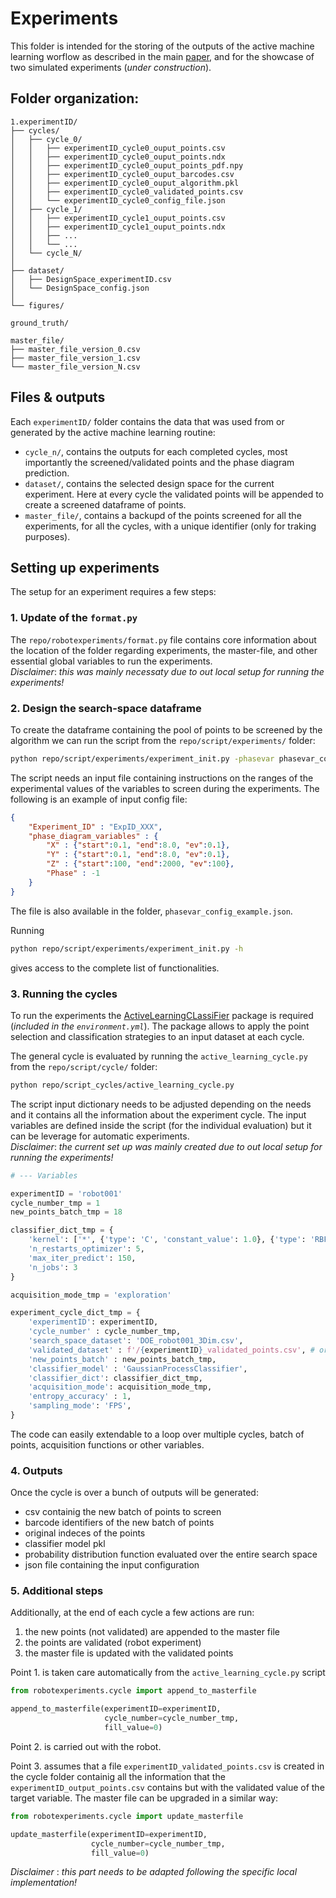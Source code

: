 # Experiments

This folder is intended for the storing of the outputs of the active machine learning worflow as described in the main [paper](https://doi.org/10.26434/chemrxiv-2024-frnj3), and for the showcase of two simulated experiments (*under construction*).

## Folder organization:

    1.experimentID/
    ├── cycles/
    │   ├── cycle_0/
    │   │   ├── experimentID_cycle0_ouput_points.csv
    │   │   ├── experimentID_cycle0_ouput_points.ndx
    │   │   ├── experimentID_cycle0_ouput_points_pdf.npy
    │   │   ├── experimentID_cycle0_ouput_barcodes.csv 
    │   │   ├── experimentID_cycle0_ouput_algorithm.pkl 
    │   │   ├── experimentID_cycle0_validated_points.csv
    │   │   └── experimentID_cycle0_config_file.json
    │   ├── cycle_1/
    │   │   ├── experimentID_cycle1_ouput_points.csv
    │   │   ├── experimentID_cycle1_ouput_points.ndx
    │   │   ├── ...
    │   │   └── ...
    │   └── cycle_N/
    │
    ├── dataset/
    │   ├── DesignSpace_experimentID.csv
    │   └── DesignSpace_config.json
    │    
    └── figures/

    ground_truth/

    master_file/
    ├── master_file_version_0.csv
    ├── master_file_version_1.csv
    └── master_file_version_N.csv

## Files & outputs

Each `experimentID/` folder contains the data that was used from or generated by the active machine learning routine:
-   `cycle_n/`, contains the outputs for each completed cycles, most importantly the screened/validated points and the phase diagram prediction.
-   `dataset/`, contains the selected design space for the current experiment. Here at every cycle the validated points will be appended to create a screened dataframe of points.
-   `master_file/`, contains a backupd of the points screened for all the experiments, for all the cycles, with a unique identifier (only for traking purposes).


## Setting up experiments

The setup for an experiment requires a few steps:

### 1. Update of the `format.py`

The `repo/robotexperiments/format.py` file contains core information about the location of the folder regarding experiments, the master-file, and other essential global variables to run the experiments.\
_Disclaimer_: _this was mainly necessaty due to out local setup for running the experiments!_

### 2. Design the search-space dataframe

To create the dataframe containing the pool of points to be screened by the algorithm we can run the script from the `repo/script/experiments/` folder:
```bash
python repo/script/experiments/experiment_init.py -phasevar phasevar_config.json
```
The script needs an input file containing instructions on the ranges of the experimental values of the variables to screen during the experiments.
The following is an example of input config file:

```json
{
    "Experiment_ID" : "ExpID_XXX",
    "phase_diagram_variables" : {
        "X" : {"start":0.1, "end":8.0, "ev":0.1},
        "Y" : {"start":0.1, "end":8.0, "ev":0.1},
        "Z" : {"start":100, "end":2000, "ev":100},
        "Phase" : -1
    }
}
```
The file is also available in the folder, `phasevar_config_example.json`.  

Running
```bash
python repo/script/experiments/experiment_init.py -h
```
gives access to the complete list of functionalities.

### 3. Running the cycles

To run the experiments the [ActiveLearningCLassiFier](https://github.com/AGardinon/ActiveLearningCLassiFier) package is required (_included in the `environment.yml`_).
The package allows to apply the point selection and classification strategies to an input dataset at each cycle.

The general cycle is evaluated by running the `active_learning_cycle.py` from the `repo/script/cycle/` folder:
```bash
python repo/script_cycles/active_learning_cycle.py
```
The script input dictionary needs to be adjusted depending on the needs and it contains all the information about the experiment cycle.
The input variables are defined inside the script (for the individual evaluation) but it can be leverage for automatic experiments.\
_Disclaimer_: _the current set up was mainly created due to out local setup for running the experiments!_

```python
# --- Variables

experimentID = 'robot001'
cycle_number_tmp = 1
new_points_batch_tmp = 18

classifier_dict_tmp = {
    'kernel': ['*', {'type': 'C', 'constant_value': 1.0}, {'type': 'RBF', 'length_scale': 1.0}],
    'n_restarts_optimizer': 5,
    'max_iter_predict': 150,
    'n_jobs': 3
}

acquisition_mode_tmp = 'exploration'

experiment_cycle_dict_tmp = {
    'experimentID': experimentID,
    'cycle_number' : cycle_number_tmp,
    'search_space_dataset': 'DOE_robot001_3Dim.csv',
    'validated_dataset' : f'/{experimentID}_validated_points.csv', # or None
    'new_points_batch' : new_points_batch_tmp,
    'classifier_model' : 'GaussianProcessClassifier',
    'classifier_dict': classifier_dict_tmp,
    'acquisition_mode': acquisition_mode_tmp,
    'entropy_accuracy' : 1,
    'sampling_mode': 'FPS',
}
```

The code can easily extendable to a loop over multiple cycles, batch of points, acquisition functions or other variables.

### 4. Outputs

Once the cycle is over a bunch of outputs will be generated:
-   csv containig the new batch of points to screen
-   barcode identifiers of the new batch of points
-   original indeces of the points
-   classifier model pkl
-   probability distribution function evaluated over the entire search space
-   json file containing the input configuration

### 5. Additional steps

Additionally, at the end of each cycle a few actions are run:
1.  the new points (not validated) are appended to the master file
2.  the points are validated (robot experiment)
3.  the master file is updated with the validated points

Point 1. is taken care automatically from the `active_learning_cycle.py` script
```python
from robotexperiments.cycle import append_to_masterfile

append_to_masterfile(experimentID=experimentID,
                     cycle_number=cycle_number_tmp,
                     fill_value=0)
```

Point 2. is carried out with the robot.

Point 3. assumes that a file `experimentID_validated_points.csv` is created in the cycle folder containig all the information that the `experimentID_output_points.csv` contains but with the validated value of the target variable.
The master file can be upgraded in a similar way:
```python
from robotexperiments.cycle import update_masterfile

update_masterfile(experimentID=experimentID,
                  cycle_number=cycle_number_tmp,
                  fill_value=0)
```
_Disclaimer_ : _this part needs to be adapted following the specific local implementation!_